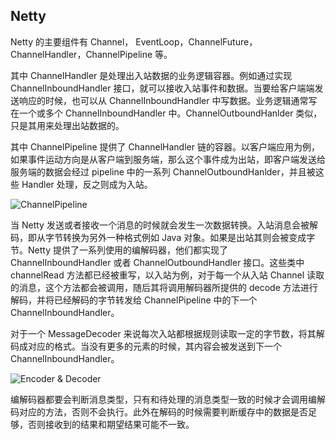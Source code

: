 ## Netty 

Netty 的主要组件有 Channel， EventLoop，ChannelFuture，ChannelHandler，ChannelPipeline 等。

其中 ChannelHandler 是处理出入站数据的业务逻辑容器。例如通过实现 ChannelInboundHandler 接口，就可以接收入站事件和数据。当要给客户端端发送响应的时候，也可以从 ChannelInboundHandler 中写数据。业务逻辑通常写在一个或多个 ChannelInboundHandler 中。ChannelOutboundHanlder 类似，只是其用来处理出站数据的。

其中 ChannelPipeline 提供了 ChannelHandler  链的容器。以客户端应用为例，如果事件运动方向是从客户端到服务端，那么这个事件成为出站，即客户端发送给服务端的数据会经过 pipeline 中的一系列 ChannelOutboundHanlder，并且被这些 Handler 处理，反之则成为入站。

![ChannelPipeline](http://img.programya.com/20200119232204.png)

当 Netty 发送或者接收一个消息的时候就会发生一次数据转换。入站消息会被解码，即从字节转换为另外一种格式例如 Java 对象。如果是出站其则会被变成字节。Netty 提供了一系列使用的编解码器，他们都实现了ChannelInboundHandler 或者 ChannelOutboundHandler 接口。这些类中 channelRead 方法都已经被重写，以入站为例，对于每一个从入站 Channel 读取的消息，这个方法都会被调用，随后其将调用解码器所提供的 decode 方法进行解码，并将已经解码的字节转发给 ChannelPipeline 中的下一个 ChannelInboundHandler。

对于一个 MessageDecoder 来说每次入站都根据规则读取一定的字节数，将其解码成对应的格式。当没有更多的元素的时候，其内容会被发送到下一个 ChannelInboundHandler。

![Encoder & Decoder](http://img.programya.com/20200119234045.png)

编解码器都要会判断消息类型，只有和待处理的消息类型一致的时候才会调用编解码对应的方法，否则不会执行。此外在解码的时候需要判断缓存中的数据是否足够，否则接收到的结果和期望结果可能不一致。





